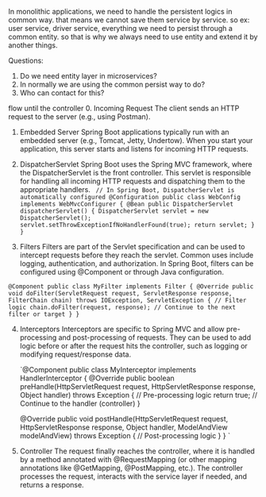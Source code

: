 In monolithic applications, we need to handle the persistent logics in common way. that means we cannot save 
them service by service. so ex: user service, driver service, everything we need to persist through a common
entity. so that is why we always need to use entity and extend it by another things.


Questions:
1. Do we need entity layer in microservices?
2. In normally we are using the common persist way to do?
3. Who can contact for this?


flow until the controller
0. Incoming Request
   The client sends an HTTP request to the server (e.g., using Postman).

1. Embedded Server
   Spring Boot applications typically run with an embedded server (e.g., Tomcat, Jetty, Undertow). When you start your application, this server starts and listens for incoming HTTP requests.

2. DispatcherServlet
   Spring Boot uses the Spring MVC framework, where the DispatcherServlet is the front controller. This servlet is responsible for handling all incoming HTTP requests and dispatching them to the appropriate handlers.
`
    // In Spring Boot, DispatcherServlet is automatically configured
    @Configuration
    public class WebConfig implements WebMvcConfigurer {
        @Bean
        public DispatcherServlet dispatcherServlet() {
        DispatcherServlet servlet = new DispatcherServlet();
        servlet.setThrowExceptionIfNoHandlerFound(true);
        return servlet;
        }
    }`


3. Filters
   Filters are part of the Servlet specification and can be used to intercept requests before they reach the servlet. Common uses include logging, authentication, and authorization. In Spring Boot, filters can be configured using @Component or through Java configuration.

`
@Component
public class MyFilter implements Filter {
    @Override
    public void doFilter(ServletRequest request, ServletResponse response, FilterChain chain)
    throws IOException, ServletException {
    // Filter logic
    chain.doFilter(request, response); // Continue to the next filter or target
    }
}
`

4. Interceptors
   Interceptors are specific to Spring MVC and allow pre-processing and post-processing of requests. They can be used to add logic before or after the request hits the controller, such as logging or modifying request/response data.

    `@Component
    public class MyInterceptor implements HandlerInterceptor {
        @Override
        public boolean preHandle(HttpServletRequest request, HttpServletResponse response, Object handler)
        throws Exception {
        // Pre-processing logic
        return true; // Continue to the handler (controller)
        }

    @Override
    public void postHandle(HttpServletRequest request, HttpServletResponse response, Object handler,
                           ModelAndView modelAndView) throws Exception {
        // Post-processing logic
    }
   }
   `

5. Controller
   The request finally reaches the controller, where it is handled by a method annotated with @RequestMapping (or other mapping annotations like @GetMapping, @PostMapping, etc.). The controller processes the request, interacts with the service layer if needed, and returns a response.